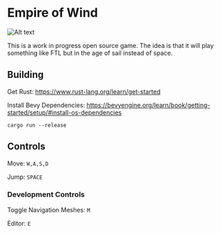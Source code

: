 # Empire of Wind
![Alt text](assets/screenshots/Screenshot_20240224_080436.png.png)

This is a work in progress open source game. The idea is that it will play something like FTL but in the age of sail instead of space.

## Building
Get Rust: https://www.rust-lang.org/learn/get-started

Install Bevy Dependencies: https://bevyengine.org/learn/book/getting-started/setup/#install-os-dependencies

```
cargo run --release
```

## Controls
Move: `W,A,S,D`

Jump: `SPACE`

### Development Controls
Toggle Navigation Meshes: `M`

Editor: `E`
